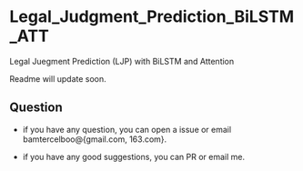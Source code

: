 # Legal_Judgment_Prediction_BiLSTM_ATT
Legal Juegment Prediction (LJP) with BiLSTM and Attention

Readme will update soon.

## Question ##

- if you have any question, you can open a issue or email bamtercelboo@{gmail.com, 163.com}.

- if you have any good suggestions, you can PR or email me.
